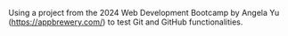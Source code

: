Using a project from the 2024 Web Development Bootcamp by Angela Yu (https://appbrewery.com/) to test Git and GitHub functionalities.
